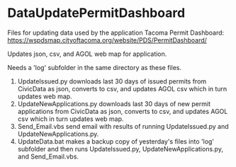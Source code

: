 # DataUpdatePermitDashboard
Files for updating data used by the application Tacoma Permit Dashboard: https://wspdsmap.cityoftacoma.org/website/PDS/PermitDashboard/

Updates json, csv, and AGOL web map for application.

Needs a 'log' subfolder in the same directory as these files.

1. UpdateIssued.py downloads last 30 days of issued permits from CivicData as json, converts to csv, and updates AGOL csv which in turn updates web map.
2. UpdateNewApplications.py downloads last 30 days of new permit applications from CivicData as json, converts to csv, and updates AGOL csv which in turn updates web map.
3. Send_Email.vbs send email with results of running UpdateIssued.py and UpdateNewApplications.py.
4. UpdateData.bat makes a backup copy of yesterday's files into 'log' subfolder and then runs UpdateIssued.py, UpdateNewApplications.py, and Send_Email.vbs.
